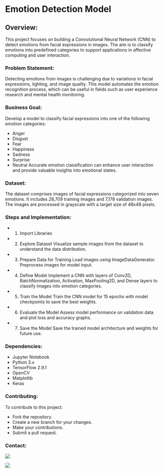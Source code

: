 # Emotion Detection Model

## Overview:
This project focuses on building a Convolutional Neural Network (CNN) to detect emotions from facial expressions in images. The aim is to classify emotions into predefined categories to support applications in affective computing and user interaction.

### Problem Statement:
Detecting emotions from images is challenging due to variations in facial expressions, lighting, and image quality. This model automates the emotion recognition process, which can be useful in fields such as user experience research and mental health monitoring.

### Business Goal:
Develop a model to classify facial expressions into one of the following emotion categories:
- Anger
- Disgust
- Fear
- Happiness
- Sadness
- Surprise
- Neutral
Accurate emotion classification can enhance user interaction and provide valuable insights into emotional states.

### Dataset:
The dataset comprises images of facial expressions categorized into seven emotions. It includes 28,709 training images and 7,178 validation images. The images are processed in grayscale with a target size of 48x48 pixels.

### Steps and Implementation:
- 1. Import Libraries

- 2. Explore Dataset
Visualize sample images from the dataset to understand the data distribution.

- 3. Prepare Data for Training
Load images using ImageDataGenerator.
Preprocess images for model input.

- 4. Define Model
Implement a CNN with layers of Conv2D, BatchNormalization, Activation, MaxPooling2D, and Dense layers to classify images into emotion categories.

- 5. Train the Model
Train the CNN model for 15 epochs with model checkpoints to save the best weights.

- 6. Evaluate the Model
Assess model performance on validation data and plot loss and accuracy graphs.

- 7. Save the Model
Save the trained model architecture and weights for future use.

### Dependencies:
- Jupyter Notebook
- Python 3.x
- TensorFlow 2.9.1
- OpenCV
- Matplotlib
- Keras
### Contributing:
To contribute to this project:
- Fork the repository.
- Create a new branch for your changes.
- Make your contributions.
- Submit a pull request.

### Contact:
<a href="https://telegram.me/Rkch38" target="_blank"><img src="https://img.shields.io/badge/Messenger-Rkch38-blue?style=for-the-badge&logo=messenger"></a>

<a href="mailto:rkchoudharyritik2@gmail.com" target="_blank"><img src="https://img.shields.io/badge/Email-rkchoudharyritik2@gmail.com-blue?style=for-the-badge&logo=gmail"></a>

